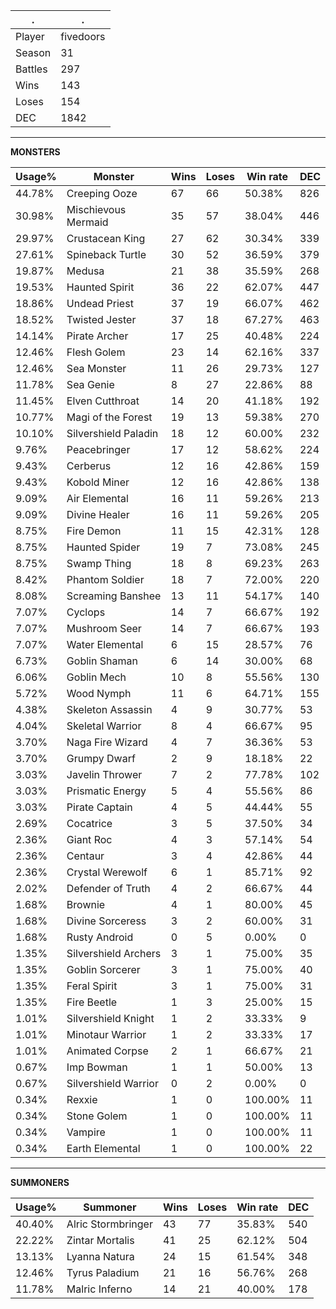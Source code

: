 .|.
|-|-
Player|fivedoors
Season|31
Battles|297
Wins|143
Loses|154
DEC|1842

---
**MONSTERS**

Usage%|Monster|Wins|Loses|Win rate|DEC|
-|-|-|-|-|-|
44.78%|Creeping Ooze|67|66|50.38%|826|
30.98%|Mischievous Mermaid|35|57|38.04%|446|
29.97%|Crustacean King|27|62|30.34%|339|
27.61%|Spineback Turtle|30|52|36.59%|379|
19.87%|Medusa|21|38|35.59%|268|
19.53%|Haunted Spirit|36|22|62.07%|447|
18.86%|Undead Priest|37|19|66.07%|462|
18.52%|Twisted Jester|37|18|67.27%|463|
14.14%|Pirate Archer|17|25|40.48%|224|
12.46%|Flesh Golem|23|14|62.16%|337|
12.46%|Sea Monster|11|26|29.73%|127|
11.78%|Sea Genie|8|27|22.86%|88|
11.45%|Elven Cutthroat|14|20|41.18%|192|
10.77%|Magi of the Forest|19|13|59.38%|270|
10.10%|Silvershield Paladin|18|12|60.00%|232|
9.76%|Peacebringer|17|12|58.62%|224|
9.43%|Cerberus|12|16|42.86%|159|
9.43%|Kobold Miner|12|16|42.86%|138|
9.09%|Air Elemental|16|11|59.26%|213|
9.09%|Divine Healer|16|11|59.26%|205|
8.75%|Fire Demon|11|15|42.31%|128|
8.75%|Haunted Spider|19|7|73.08%|245|
8.75%|Swamp Thing|18|8|69.23%|263|
8.42%|Phantom Soldier|18|7|72.00%|220|
8.08%|Screaming Banshee|13|11|54.17%|140|
7.07%|Cyclops|14|7|66.67%|192|
7.07%|Mushroom Seer|14|7|66.67%|193|
7.07%|Water Elemental|6|15|28.57%|76|
6.73%|Goblin Shaman|6|14|30.00%|68|
6.06%|Goblin Mech|10|8|55.56%|130|
5.72%|Wood Nymph|11|6|64.71%|155|
4.38%|Skeleton Assassin|4|9|30.77%|53|
4.04%|Skeletal Warrior|8|4|66.67%|95|
3.70%|Naga Fire Wizard|4|7|36.36%|53|
3.70%|Grumpy Dwarf|2|9|18.18%|22|
3.03%|Javelin Thrower|7|2|77.78%|102|
3.03%|Prismatic Energy|5|4|55.56%|86|
3.03%|Pirate Captain|4|5|44.44%|55|
2.69%|Cocatrice|3|5|37.50%|34|
2.36%|Giant Roc|4|3|57.14%|54|
2.36%|Centaur|3|4|42.86%|44|
2.36%|Crystal Werewolf|6|1|85.71%|92|
2.02%|Defender of Truth|4|2|66.67%|44|
1.68%|Brownie|4|1|80.00%|45|
1.68%|Divine Sorceress|3|2|60.00%|31|
1.68%|Rusty Android|0|5|0.00%|0|
1.35%|Silvershield Archers|3|1|75.00%|35|
1.35%|Goblin Sorcerer|3|1|75.00%|40|
1.35%|Feral Spirit|3|1|75.00%|31|
1.35%|Fire Beetle|1|3|25.00%|15|
1.01%|Silvershield Knight|1|2|33.33%|9|
1.01%|Minotaur Warrior|1|2|33.33%|17|
1.01%|Animated Corpse|2|1|66.67%|21|
0.67%|Imp Bowman|1|1|50.00%|13|
0.67%|Silvershield Warrior|0|2|0.00%|0|
0.34%|Rexxie|1|0|100.00%|11|
0.34%|Stone Golem|1|0|100.00%|11|
0.34%|Vampire|1|0|100.00%|11|
0.34%|Earth Elemental|1|0|100.00%|22|

---
**SUMMONERS**

Usage%|Summoner|Wins|Loses|Win rate|DEC|
-|-|-|-|-|-|
40.40%|Alric Stormbringer|43|77|35.83%|540|
22.22%|Zintar Mortalis|41|25|62.12%|504|
13.13%|Lyanna Natura|24|15|61.54%|348|
12.46%|Tyrus Paladium|21|16|56.76%|268|
11.78%|Malric Inferno|14|21|40.00%|178|
